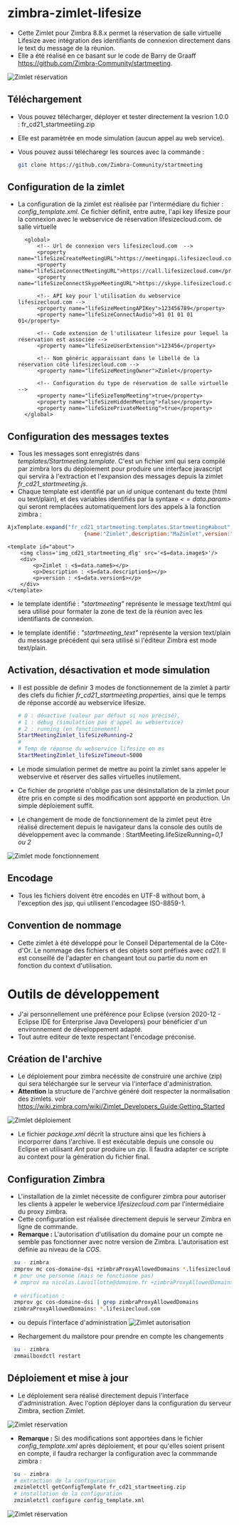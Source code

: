 # zimbra-zimlet-lifesize
* Cette Zimlet pour Zimbra 8.8.x permet la réservation de salle virtuelle Lifesize avec intégration des identifiants de connexion directement dans le text du message de la réunion.
* Elle a été réalisé en ce basant sur le code de Barry de Graaff https://github.com/Zimbra-Community/startmeeting.

![Zimlet réservation](ressources/zimlet-image1.png)

## Téléchargement
* Vous pouvez télécharger, déployer et tester directement la vesrion 1.0.0 : fr_cd21_startmeetiing.zip
* Elle est paramètrée en mode simulation (aucun appel au web service).
* Vous pouvez aussi télécharegr les sources avec la commande :

	```bash
	git clone https://github.com/Zimbra-Community/startmeeting
	```
	
## Configuration de la zimlet

* La configuration de la zimlet est réalisée par l'intermédiare du fichier : *config_template.xml*. Ce fichier définit, entre autre, l'api key lifesize pour la connexion avec le webservice de réservation lifesizecloud.com.
de salle virtuelle

		<global>	
			<!-- Url de connexion vers lifesizecloud.com  -->
			<property name="lifeSizeCreateMeetingURL">https://meetingapi.lifesizecloud.com/meeting/create</property>
			<property name="lifeSizeConnectMeetingURL">https://call.lifesizecloud.com</property>
			<property name="lifeSizeConnectSkypeMeetingURL">https://skype.lifesizecloud.com</property>
	
			<!-- API key pour l'utilisation du webservice lifesizecloud.com -->
			<property name="lifeSizeMeetingAPIKey">123456789</property>
			<property name="lifeSizeConnectAudio">01 01 01 01 01</property>
			
			<!-- Code extension de l'utilisateur lifesize pour lequel la réservation est associée -->	
			<property name="lifeSizeUserExtension">123456</property>
			
			<!-- Nom généric apparaissant dans le libellé de la réservation côté lifesizecloud.com -->
			<property name="lifeSizeMeetingOwner">Zimlet</property>
			
			<!-- Configuration du type de réservation de salle virtuelle --> 
			<property name="lifeSizeTempMeeting">true</property>
			<property name="lifeSizeHiddenMeeting">false</property>
			<property name="lifeSizePrivateMeeting">true</property>
		</global>
		
## Configuration des messages textes
* Tous les messages sont enregistrés dans *templates/Startmeeting.template*. C'est un fichier xml qui sera compilé par zimbra lors du déploiement pour produire une interface javascript qui servira à l'extraction et l'expansion des messages depuis la zimlet *fr_cd21_startmeeting.js*. 
* Chaque template est identifié par un *id* unique contenant du texte (html ou text/plain), et des variables identifiés par la syntaxe *<$=data.param$>* qui seront remplacées automatiquement lors des appels à la fonction zimbra :

```javascript
AjxTemplate.expand("fr_cd21_startmeeting.templates.Startmeeting#about",
						{name:"Zimlet",description:"MaZimlet",version:"1.0.0"});
```
	
	<template id="about">
		<img class='img_cd21_startmeeting_dlg' src='<$=data.image$>'/>
		<div>
			<p>Zimlet : <$=data.name$></p>
			<p>Description : <$=data.description$></p>
			<p>version : <$=data.version$></p>
		</div>
	</template>
* le template identifié : *"startmeeting"* représente le message text/html  qui sera utilisé pour formater la zone de text de la réunion avec les identifiants de connexion.

* le template identifié : *"startmeeting_text"* représente la version text/plain du messsage précédent qui sera utilisé si l'éditeur Zimbra est mode text/plain.

## Activation, désactivation et mode simulation
* Il est possible de definir 3 modes de fonctionnement de la zimlet à partir des clefs du fichier *fr_cd21_startmeeting.properties*, ainsi que le temps de réponse accordé au webservice lifesize.

	```bash
	# 0 : désactivé (valeur par défaut si non précisé), 
	# 1 : debug (simulattion pas d'appel au websertvice) 
	# 2 : running (en fonctionement)
	StartMeetingZimlet_lifeSizeRunning=2
	#
	# Temp de réponse du webservice lifesize en ms
	StartMeetingZimlet_lifeSizeTimeout=5000
	```
	
* Le mode simulation permet de mettre au point la zimlet sans appeler le webservive et réserver des salles virtuelles inutilement.
	
* Ce fichier de propriété n'oblige pas une désinstallation de la zimlet pour être pris en compte si des modification sont appporté en production. Un simple déploiement suffit.

* Le changement de mode de fonctionnement de la zimlet peut être réalisé directement depuis le navigateur dans la console des outils de développement avec
la commande : StartMeeting.lifeSizeRunning=*0,1 ou 2*

![Zimlet mode fonctionnement](ressources/zimlet-image5.png)

## Encodage
* Tous les fichiers doivent être encodés en UTF-8 without bom, à l'exception des jsp, qui utilisent l'encodagee ISO-8859-1.

## Convention de nommage
* Cette zimlet à été développé pour le Conseil Départemental de la Côte-d'Or. Le nommage des fichiers et des objets sont préfixés avec *cd21*. Il est conseillé de l'adapter en changeant tout ou partie du nom en fonction du context d'utilisation.

# Outils de développement
* J'ai personnellement une préférence pour Eclipse (version 2020-12 - Eclipse IDE for Enterprise Java Developers) pour bénéficier d'un environnement de développement adapté.
* Tout autre editeur de texte respectant l'encodage préconisé.
	
## Création de l'archive
* Le déploiement pour zimbra necéssite de construire une archive (zip) qui sera téléchargée sur le serveur via l'interface d'administration.
* **Attention** la structure de l'archive généré doit respecter la normalisation des zimlets. voir https://wiki.zimbra.com/wiki/Zimlet_Developers_Guide:Getting_Started

![Zimlet déploiement](ressources/zimlet-image2.png)

* Le fichier *package.xml* décrit la structure ainsi que les fichiers à incorporrer dans l'archive. Il est exécutable depuis une console ou Eclipse en utilisant *Ant* pour produire un zip. Il faudra adapter ce scripte au context pour la génération du fichier final.

	<zip destfile="${workspace.dir}/_ZimbraIntegration_/dist/fr_cd21_startmeeting.zip"
	 	basedir="${workspace.dir}/${project.name}"
	 	includes="**/*.*"
	 	excludes=".project, .settings/**,old/** package.xml">
	</zip>

## Configuration Zimbra
* L'installation de la zimlet nécessite de configurer zimbra pour autoriser les clients à appeler le webervice *lifesizecloud.com* par l'intermédiaire du proxy zimbra.
* Cette configuration est réalisée directement depuis le serveur Zimbra en ligne de commande.
* **Remarque :** L'autorisation d'utilisation du domaine pour un compte ne semble pas fonctionner avec notre version de Zimbra. L'autorisation est définie au niveau de la *COS*.

```bash
  su - zimbra
  zmprov mc cos-domaine-dsi +zimbraProxyAllowedDomains *.lifesizecloud.com
  # pour une personne (mais ne fonctionne pas)
  # zmprov ma nicolas.Lavoillotte@domaine.fr +zimbraProxyAllowedDomains *.lifesizecloud.com(ne fonctionne pas!)
   
  # vérification :
  zmprov gc cos-domaine-dsi | grep zimbraProxyAllowedDomains
  zimbraProxyAllowedDomains: *.lifesizecloud.com
  ```
  
* ou depuis l'interface d'administration
![Zimlet autorisation](ressources/zimlet-image3.png)

* Rechargement du mailstore pour prendre en compte les changements

```bash
  su - zimbra
  zmmailboxdctl restart
  ```

## Déploiement et mise à jour
* Le déploiement sera réalisé directement depuis l'interface d'administration. Avec l'option déployer dans la configuration du serveur Zimbra, section Zimlet.

![Zimlet réservation](ressources/zimlet-image2.png)

* **Remarque :** Si des modifications sont apportées dans le fichier *config_template.xml* après déploiement, et pour qu'elles soient prisent en compte, il faudra recharger la configuration avec la commmande zimbra :

```bash
  su - zimbra
  # extraction de la configuration
  zmzimletctl getConfigTemplate fr_cd21_startmeeting.zip
  # installation de la configuration
  zmzimletctl configure config_template.xml
  ```
  

![Zimlet réservation](ressources/zimlet-image4.png)

